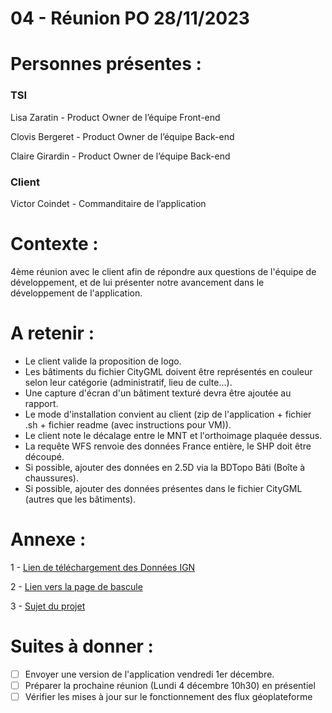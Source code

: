 # 04 - Réunion PO 28/11/2023

# **Personnes présentes :**

### TSI

Lisa Zaratin - Product Owner de l’équipe Front-end

Clovis Bergeret - Product Owner de l’équipe Back-end

Claire Girardin - Product Owner de l’équipe Back-end

### Client

Victor Coindet - Commanditaire de l’application

# Contexte :

4ème réunion avec le client afin de répondre aux questions de l'équipe de développement, et de lui présenter notre avancement dans le développement de l'application.

# A retenir :
 - Le client valide la proposition de logo.
 - Les bâtiments du fichier CityGML doivent être représentés en couleur selon leur catégorie (administratif, lieu de culte...).
 - Une capture d'écran d'un bâtiment texturé devra être ajoutée au rapport.
 - Le mode d'installation convient au client (zip de l'application + fichier .sh + fichier readme (avec instructions pour VM)).
 - Le client note le décalage entre le MNT et l'orthoimage plaquée dessus.
 - La requête WFS renvoie des données France entière, le SHP doit être découpé.
 - Si possible, ajouter des données en 2.5D via la BDTopo Bâti (Boîte à chaussures).
 - Si possible, ajouter des données présentes dans le fichier CityGML (autres que les bâtiments).


# Annexe :

1 - [Lien de téléchargement des Données IGN](https://geoservices.ign.fr/)

2 - [Lien vers la page de bascule](https://geoservices.ign.fr/bascule-vers-la-geoplateforme)

3 - [Sujet du projet](01%20-%20Re%CC%81union%20PO%2014%2011%202023%203e87bab19e824323980c8752130093b2/sujet_projet_geomatique.pdf)

# Suites à donner :

- [ ]  Envoyer une version de l'application vendredi 1er décembre.
- [ ]  Préparer la prochaine réunion (Lundi 4 décembre 10h30) en présentiel
- [ ]  Vérifier les mises à jour sur le fonctionnement des flux géoplateforme
